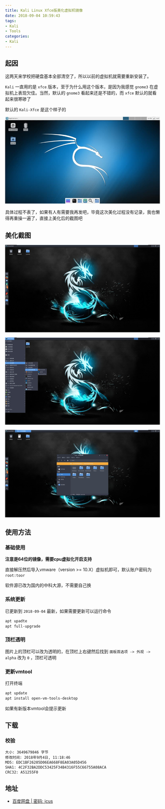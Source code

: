 ```yaml
---
title: Kali Linux Xfce版美化虚拟机镜像
date: 2018-09-04 10:59:43
tags: 
- Kali
- Tools
categories: 
- Kali
---
```


## 起因

这两天来学校把硬盘基本全部清空了，所以以前的虚拟机就需要重新安装了。

`Kali` 一直用的是 `xfce` 版本，至于为什么用这个版本，是因为我感觉 `gnome3` 在虚拟机上表现欠佳。当然，默认的 `gnome3` 看起来还是不错的，而 `xfce` 默认的就看起来很寒碜了

默认的 `Kali-Xfce` 是这个样子的

<!--more-->

![原版kali-xfce](https://raw.githubusercontent.com/akkuman/pic/master/img/c0264382ly1fuxco29z1zj20le0c0146.jpg)

具体过程不表了，如果有人有需要我再发吧，毕竟这次美化过程没有记录，我也懒得再重操一遍了，直接上美化后的截图吧

## 美化截图

![](https://raw.githubusercontent.com/akkuman/pic/master/img/c0264382ly1fuxcov30z4j21hc0u07bd.jpg)

![](https://raw.githubusercontent.com/akkuman/pic/master/img/c0264382ly1fuxd0a4t5ej21hc0u0u0x.jpg)

![](https://raw.githubusercontent.com/akkuman/pic/master/img/c0264382ly1fuxd11uu4qj21hc0u0b29.jpg)

## 使用方法

### 基础使用

**注意是64位的镜像，需要cpu虚拟化开启支持**

直接解压然后导入vmware（version >= 10.X）虚拟机即可，默认账户密码为 `root:toor`

软件源已改为国内的中科大源，不需要自己换

### 系统更新

已更新到 `2018-09-04` 最新，如果需要更新可以运行命令

```bash
apt upadte
apt full-upgrade
```

### 顶栏透明

图片上的顶栏可以改为透明的，在顶栏上右键然后找到 `面板首选项 -> 外观 -> alpha` 改为 `0` ，顶栏可透明

### 更新vmtool

打开终端

```bash
apt update
apt install open-vm-tools-desktop
```

如果有新版本vmtool会提示更新

## 下载

### 校验

```
大小: 3649679846 字节
修改时间: 2018年9月4日, 11:18:46
MD5: EDC1BF26205D06EA668F8EA03A05D456
SHA1: 4C2F32BA2DDC53425F34B4316F55C66755A08ACA
CRC32: A51255F0
```

## 地址

- [百度网盘 | 密码: jcus](https://pan.baidu.com/s/1Neyff9GpVm08w5A6lesmQQ)
